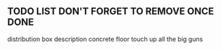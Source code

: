 TODO LIST
DON'T FORGET TO REMOVE ONCE DONE
-----
distribution box description
concrete floor touch up
all the big guns
